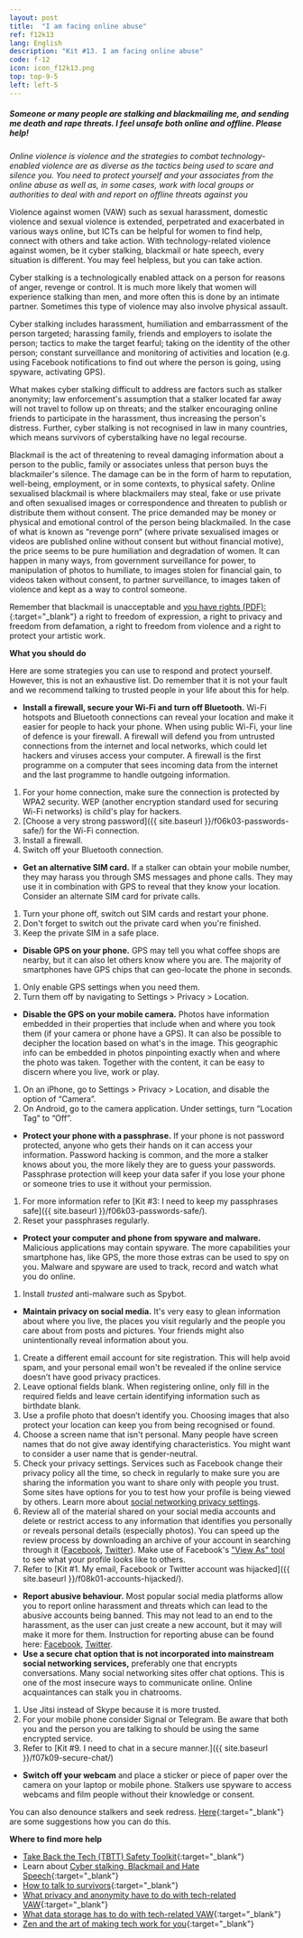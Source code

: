 ```yaml
---
layout: post
title:  "I am facing online abuse"
ref: f12k13
lang: English
description: "Kit #13. I am facing online abuse"
code: f-12
icon: icon_f12k13.png
top: top-9-5
left: left-5
---
```


##### Someone or many people are stalking and blackmailing me, and sending me death and rape threats. I feel unsafe both online and offline. Please help!

*Online violence is violence and the strategies to combat technology-enabled violence are as diverse as the tactics being used to scare and silence you. You need to protect yourself and your associates from the online abuse as well as, in some cases, work with local groups or authorities to deal with and report on offline threats against you*

Violence against women (VAW) such as sexual harassment, domestic violence and sexual violence is extended, perpetrated and exacerbated in various ways online, but ICTs can be helpful for women to find help, connect with others and take action. With technology-related violence against women, be it cyber stalking, blackmail or hate speech, every situation is different. You may feel helpless, but you can take action.

Cyber stalking is a technologically enabled attack on a person for reasons of anger, revenge or control. It is much more likely that women will experience stalking than men, and more often this is done by an intimate partner. Sometimes this type of violence may also involve physical assault.

Cyber stalking includes harassment, humiliation and embarrassment of the person targeted; harassing family, friends and employers to isolate the person; tactics to make the target fearful; taking on the identity of the other person; constant surveillance and monitoring of activities and location (e.g. using Facebook notifications to find out where the person is going, using spyware, activating GPS).

What makes cyber stalking difficult to address are factors such as stalker anonymity; law enforcement's assumption that a stalker located far away will not travel to follow up on threats; and the stalker encouraging online friends to participate in the harassment, thus increasing the person's distress. Further, cyber stalking is not recognised in law in many countries, which means survivors of cyberstalking have no legal recourse.

Blackmail is the act of threatening to reveal damaging information about a person to the public, family or associates unless that person buys the blackmailer's silence. The damage can be in the form of harm to reputation, well-being, employment, or in some contexts, to physical safety. Online sexualised blackmail is where blackmailers may steal, fake or use private and often sexualised images or correspondence and threaten to publish or distribute them without consent. The price demanded may be money or physical and emotional control of the person being blackmailed. In the case of what is known as “revenge porn“ (where private sexualised images or videos are published online without consent but without financial motive), the price seems to be pure humiliation and degradation of women. It can happen in many ways, from government surveillance for power, to manipulation of photos to humiliate, to images stolen for financial gain, to videos taken without consent, to partner surveillance, to images taken of violence and kept as a way to control someone.

Remember that blackmail is unacceptable and [you have rights (PDF):](https://www.takebackthetech.net/sites/default/files/blackmail.pdf){:target="_blank"} a right to freedom of expression, a right to privacy and freedom from defamation, a right to freedom from violence and a right to protect your artistic work.

**What you should do**

Here are some strategies you can use to respond and protect yourself. However, this is not an exhaustive list. Do remember that it is not your fault and we recommend talking to trusted people in your life about this for help.

+ **Install a firewall, secure your Wi-Fi and turn off Bluetooth.** Wi-Fi hotspots and Bluetooth connections can reveal your location and make it easier for people to hack your phone. When using public Wi-Fi, your line of defence is your firewall. A firewall will defend you from untrusted connections from the internet and local networks, which could let hackers and viruses access your computer. A firewall is the first programme on a computer that sees incoming data from the internet and the last programme to handle outgoing information.
 1. For your home connection, make sure the connection is protected by WPA2 security. WEP (another encryption standard used for securing Wi-Fi networks) is child's play for hackers.
 2. [Choose a very strong password]({{ site.baseurl }}/f06k03-passwords-safe/) for the Wi-Fi connection.
 3. Install a firewall.
 4. Switch off your Bluetooth connection.
+ **Get an alternative SIM card.** If a stalker can obtain your mobile number, they may harass you through SMS messages and phone calls. They may use it in combination with GPS to reveal that they know your location. Consider an alternate SIM card for private calls.
 1. Turn your phone off, switch out SIM cards and restart your phone.
 2. Don't forget to switch out the private card when you're finished.
 3. Keep the private SIM in a safe place.
+ **Disable GPS on your phone.** GPS may tell you what coffee shops are nearby, but it can also let others know where you are. The majority of smartphones have GPS chips that can geo-locate the phone in seconds.
 1. Only enable GPS settings when you need them.
 2. Turn them off by navigating to Settings > Privacy > Location.
+ **Disable the GPS on your mobile camera.** Photos have information embedded in their properties that include when and where you took them (if your camera or phone have a GPS). It can also be possible to decipher the location based on what's in the image. This geographic info can be embedded in photos pinpointing exactly when and where the photo was taken. Together with the content, it can be easy to discern where you live, work or play.
 1. On an iPhone, go to Settings > Privacy > Location, and disable the option of “Camera”.
 2. On Android, go to the camera application. Under settings, turn “Location Tag” to “Off”.
+ **Protect your phone with a passphrase.** If your phone is not password protected, anyone who gets their hands on it can access your information. Password hacking is common, and the more a stalker knows about you, the more likely they are to guess your passwords. Passphrase protection will keep your data safer if you lose your phone or someone tries to use it without your permission.
 1. For more information refer to [Kit #3: I need to keep my passphrases safe]({{ site.baseurl }}/f06k03-passwords-safe/).
 2. Reset your passphrases regularly.
+ **Protect your computer and phone from spyware and malware.** Malicious applications may contain spyware. The more capabilities your smartphone has, like GPS, the more those extras can be used to spy on you. Malware and spyware are used to track, record and watch what you do online.
 1. Install *trusted* anti-malware such as Spybot.
+ **Maintain privacy on social media.** It's very easy to glean information about where you live, the places you visit regularly and the people you care about from posts and pictures. Your friends might also unintentionally reveal information about you.
 1. Create a different email account for site registration. This will help avoid spam, and your personal email won't be revealed if the online service doesn’t have good privacy practices.
 2. Leave optional fields blank. When registering online, only fill in the required fields and leave certain identifying information such as birthdate blank.
 3. Use a profile photo that doesn’t identify you. Choosing images that also protect your location can keep you from being recognised or found.
 4. Choose a screen name that isn't personal. Many people have screen names that do not give away identifying characteristics. You might want to consider a user name that is gender-neutral.
 5. Check your privacy settings. Services such as Facebook change their privacy policy all the time, so check in regularly to make sure you are sharing the information you want to share only with people you trust. Some sites have options for you to test how your profile is being viewed by others. Learn more about [social networking privacy settings](https://www.takebackthetech.net/social-media-privacy).
 6. Review all of the material shared on your social media accounts and delete or restrict access to any information that identifies you personally or reveals personal details (especially photos). You can speed up the review process by downloading an archive of your account in searching through it ([Facebook](), [Twitter](https://support.twitter.com/articles/20170160)). Make use of Facebook's ["View As" tool](https://www.facebook.com/help/288066747875915) to see what your profile looks like to others.
 7. Refer to [Kit #1. My email, Facebook or Twitter account was hijacked]({{ site.baseurl }}/f08k01-accounts-hijacked/).
+ **Report abusive behaviour.** Most popular social media platforms allow you to report online harassment and threats which can lead to the abusive accounts being banned. This may not lead to an end to the harassment, as the user can just create a new account, but it may will make it more for them. Instruction for reporting abuse can be found here: [Facebook](https://www.facebook.com/help/1417189725200547), [Twitter](https://support.twitter.com/articles/20169998).
+ **Use a secure chat option that is not incorporated into mainstream social networking services,** preferably one that encrypts conversations. Many social networking sites offer chat options. This is one of the most insecure ways to communicate online. Online acquaintances can stalk you in chatrooms.
 1. Use Jitsi instead of Skype because it is more trusted.
 2. For your mobile phone consider Signal or Telegram. Be aware that both you and the person you are talking to should be using the same encrypted service.
 3. Refer to [Kit #9. I need to chat in a secure manner.]({{ site.baseurl }}/f07k09-secure-chat/)
+ **Switch off your webcam** and place a sticker or piece of paper over the camera on your laptop or mobile phone. Stalkers use spyware to access webcams and film people without their knowledge or consent.

You can also denounce stalkers and seek redress. [Here](https://www.takebackthetech.net/be-safe/cyberstalking-strategies){:target="_blank"} are some suggestions how you can do this.

**Where to find more help**

+ [Take Back the Tech (TBTT) Safety Toolkit](https://www.takebackthetech.net/be-safe/safety-toolkit){:target="_blank"}
+ Learn about [Cyber stalking, Blackmail and Hate Speech](https://www.takebackthetech.net/know-more){:target="_blank"}
+ [How to talk to survivors](https://www.takebackthetech.net/be-safe/how-talk-survivors){:target="_blank"}
+ [What privacy and anonymity have to do with tech-related VAW](https://www.takebackthetech.net/be-safe/how-deal-privacy-and-anonymity){:target="_blank"}
+ [What data storage has to do with tech-related VAW](https://www.takebackthetech.net/be-safe/how-store-data){:target="_blank"}
+ [Zen and the art of making tech work for you](https://gendersec.tacticaltech.org/wiki/index.php/Complete_manual){:target="_blank"}
